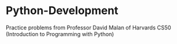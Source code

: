 # Python-Development

Practice problems from Professor David Malan of Harvards CS50 (Introduction to Programming with Python)